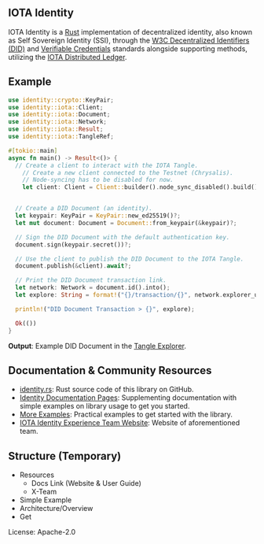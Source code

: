 ## IOTA Identity
IOTA Identity is a [Rust](https://www.rust-lang.org/) implementation of decentralized identity, also known as Self Sovereign Identity (SSI), through the [W3C Decentralized Identifiers (DID)](https://w3c.github.io/did-core/) and [Verifiable Credentials](https://www.w3.org/TR/vc-data-model/) standards alongside supporting methods, utilizing the [IOTA Distributed Ledger](https://www.iota.org).


## Example
```rust
use identity::crypto::KeyPair;
use identity::iota::Client;
use identity::iota::Document;
use identity::iota::Network;
use identity::iota::Result;
use identity::iota::TangleRef;

#[tokio::main]
async fn main() -> Result<()> {
  // Create a client to interact with the IOTA Tangle.
    // Create a new client connected to the Testnet (Chrysalis).
    // Node-syncing has to be disabled for now.
    let client: Client = Client::builder().node_sync_disabled().build().await?;


  // Create a DID Document (an identity).
  let keypair: KeyPair = KeyPair::new_ed25519()?;
  let mut document: Document = Document::from_keypair(&keypair)?;

  // Sign the DID Document with the default authentication key.
  document.sign(keypair.secret())?;

  // Use the client to publish the DID Document to the IOTA Tangle.
  document.publish(&client).await?;

  // Print the DID Document transaction link.
  let network: Network = document.id().into();
  let explore: String = format!("{}/transaction/{}", network.explorer_url(), document.message_id());

  println!("DID Document Transaction > {}", explore);

  Ok(())
}
```

**Output**: Example DID Document in the [Tangle Explorer](https://explorer.iota.org/mainnet/transaction/LESUXJUMJCOWGHU9CQQUIHCIPYELOBMHZT9CHCYHJPO9BONQ9IQIFJSREYNOCTYCTQYBHBMBBWJJZ9999).

## Documentation & Community Resources
- [identity.rs](https://github.com/iotaledger/identity.rs): Rust source code of this library on GitHub.
- [Identity Documentation Pages](https://identity.docs.iota.org/welcome.html): Supplementing documentation with simple examples on library usage to get you started.
- [More Examples](https://github.com/iotaledger/identity.rs/tree/dev/examples): Practical examples to get started with the library.
- [IOTA Identity Experience Team Website](https://iota-community.github.io/X-Team_IOTA_Identity/): Website of aforementioned team.

## Structure (Temporary)

- Resources
  - Docs Link (Website & User Guide)
  - X-Team
- Simple Example
- Architecture/Overview
- Get



License: Apache-2.0
